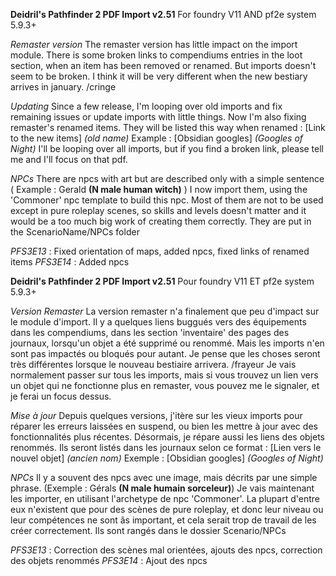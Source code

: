 **Deidril's Pathfinder 2 PDF Import v2.51**
For foundry V11 AND pf2e system 5.9.3+

*Remaster version*
The remaster version has little impact on the import module. 
There is some broken links to compendiums entries in the loot section, when an item has been removed or renamed.
But imports doesn't seem to be broken.
I think it will be very different when the new bestiary arrives in january. /cringe

*Updating*
Since a few release, I'm looping over old imports and fix remaining issues or update imports with little things.
Now I'm also fixing remaster's renamed items. 
They will be listed this way when renamed : [Link to the new items] *(old name)*
Example : [Obsidian googles] *(Googles of Night)*
I'll be looping over all imports, but if you find a broken link, please tell me and I'll focus on that pdf.

*NPCs*
There are npcs with art but are described only with a simple sentence ( Example : Gerald **(N male human witch)** )
I now import them, using the 'Commoner' npc template to build this npc.
Most of them are not to be used except in pure roleplay scenes, so skills and levels doesn't matter and it would
be a too much big work of creating them correctly.
They are put in the ScenarioName/NPCs folder

*PFS3E13* : Fixed orientation of maps, added npcs, fixed links of renamed items
*PFS3E14* : Added npcs

**Deidril's Pathfinder 2 PDF Import v2.51**
Pour foundry V11 ET pf2e system 5.9.3+

*Version Remaster*
La version remaster n'a finalement que peu d'impact sur le module d'import.
Il y a quelques liens buggués vers des équipements dans les compendiums, dans les section 'inventaire' des pages des journaux, 
lorsqu'un objet a été supprimé ou renommé.
Mais les imports n'en sont pas impactés ou bloqués pour autant.
Je pense que les choses seront très différentes lorsque le nouveau bestiaire arrivera. /frayeur
Je vais normalement passer sur tous les imports, mais si vous trouvez un lien vers un objet qui ne fonctionne plus en remaster,
vous pouvez me le signaler, et je ferai un focus dessus.

*Mise à jour*
Depuis quelques versions, j'itère sur les vieux imports pour réparer les erreurs laissées en suspend, ou bien les mettre 
à jour avec des fonctionnalités plus récentes.
Désormais, je répare aussi les liens des objets renommés.
Ils seront listés dans les journaux selon ce format : [Lien vers le nouvel objet] *(ancien nom)*
Exemple :  [Obsidian googles] *(Googles of Night)*


*NPCs*
Il y a souvent des npcs avec une image, mais décrits par une simple phrase. (Exemple : Gérals **(N male humain sorceleur)**)
Je vais maintenant les importer, en utilisant l'archetype de npc 'Commoner'.
La plupart d'entre eux n'existent que pour des scènes de pure roleplay, et donc leur niveau ou leur compétences ne sont
âs important, et cela serait trop de travail de les créer correctement.
Ils sont rangés dans le dossier Scenario/NPCs

*PFS3E13* : Correction des scènes mal orientées, ajouts des npcs, correction des objets renommés
*PFS3E14* : Ajout des npcs
